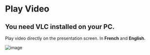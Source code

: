 # Play Video
## You need VLC installed on your PC.

Play video directly on the presentation screen. In **French** and **English**.

![image](https://github.com/user-attachments/assets/d8e151b7-44a5-4bf7-9d08-207b95c9c6be)
